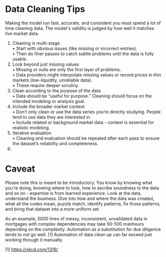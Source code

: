 # Data Cleaning Tips<br>
Making the model run fast, accurate, and consistent you must spend a lot of time cleaning data. The model's validity is judged by how well it matches live market data.<br>

1.	Cleaning is multi-stage.<br>
	•	Start with obvious issues (like missing or incorrect entries).<br>
	•	Then do finer passes to catch subtle problems until the data is fully usable.<br>
2.	Look beyond just missing values<br>
	•	Missing or nulls are only the first layer of problems.<br>
	•	Data providers might interpolate missing values or record prices in thin markets (low-liquidity, unreliable data).<br>
	•	These require deeper scrutiny.<br>
3.	Clean according to the purpose of the data<br>
	•	Data should be “useful for purpose.” Cleaning should focus on the intended modeling or analysis goal.<br>
4.	Include the broader market context<br>
	•	Don’t only clean or use the data series you’re directly studying. People tend to use data they are interested in.<br>
	•	Include related or background market data - context is essential for realistic modeling.<br>
5.	Iterative evaluation<br>
	•	Cleaning and evaluation should be repeated after each pass to ensure the dataset’s reliability and completeness.<br>
6. 

# Caveat<br>
Please note this is meant to be introductory. You know by knowing what you're doing, knowing where to look, how to ascribe soundness to the data and so on - expertise is from learned experience. Look at the data, understand the business. Dive into how and where the data was created, what all the codes mean, puzzle match, identify patterns, fix those patterns, and bring that dataset into a more uniform set. <br> 

As an example, 5000 lines of messy, inconsistent, unvalidated data in mortgages with complex dependencies may take 50-500 manhours depending on the complexity. Automation as a substitution for due diligence tends to not go well. [1] Automation of data clean up can far exceed just working through it manually.<br>

[1] https://xkcd.com/1319/

